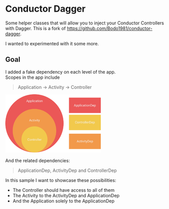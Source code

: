 # Conductor Dagger
Some helper classes that will allow you to inject your Conductor Controllers with Dagger.
This is a fork of https://github.com/Bodo1981/conductor-dagger.

I wanted to experimented with it some more.

## Goal
I added a fake dependency on each level of the app.  
Scopes in the app include

> Application -> Activity -> Controller

<img src=".art/dagger_scope.png" width=300></img>

And the related dependencies:  
> ApplicationDep, ActivityDep and ControllerDep

In this sample I want to showcase these possibilities:
* The Controller should have access to all of them
* The Activity to the ActivityDep and ApplicationDep
* And the Application solely to the ApplicationDep
